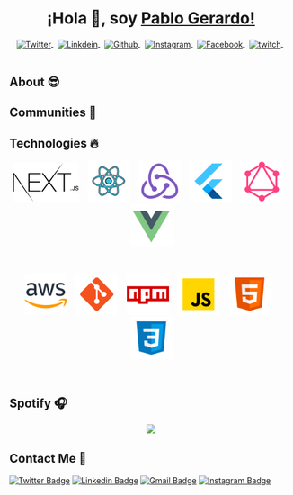  <h1 align="center"> ¡Hola 👋, soy <a href="https://www.linkedin.com/in/pabloolivos/">Pablo Gerardo! </h1> </a>
 
 <div align="center">
<a href="https://twitter.com/pablogerardo24">
  <img align="center" alt="Twitter" width="35px" src="https://cdn.jsdelivr.net/npm/simple-icons@v3/icons/twitter.svg" />
</a> &nbsp; 

<a href="https://linkedin.com/in/pablogerardo24">
  <img align="center" alt="Linkdein" width="35px" src="https://cdn.jsdelivr.net/npm/simple-icons@v3/icons/linkedin.svg" />
</a> &nbsp; 

<a href="https://github.com/pablogerardo24">
  <img align="center" alt="Github" width="35px" src="https://cdn.jsdelivr.net/npm/simple-icons@v3/icons/github.svg" />
</a> &nbsp; 

<a href="https://instagram.com/pablogerardo24">
  <img align="center" alt="Instagram" width="35px" src="https://cdn.jsdelivr.net/npm/simple-icons@v3/icons/instagram.svg" />
</a> &nbsp; 

<a href="https://www.facebook.com/pablogerardo24">
  <img align="center" alt="Facebook" width="35px" src="https://cdn.jsdelivr.net/npm/simple-icons@v3/icons/facebook.svg" />
</a> &nbsp; 

<a href="https://www.twitch.tv/JamshaGam3r">
  <img align="center" alt="twitch" width="35px" src="https://cdn.jsdelivr.net/npm/simple-icons@3.13.0/icons/twitch.svg" />
</a> &nbsp; 
</div>
<br/>

## About :sunglasses:


## Communities :dancers:


## Technologies :fire:
<p align="center">
<code><img height="70" src="https://github.com/chandan-reddy-k/chandan-reddy-k/blob/master/assets/next.png"></code> &nbsp;&nbsp;
<code><img height="75" src="https://github.com/chandan-reddy-k/chandan-reddy-k/blob/master/assets/react.png"></code> &nbsp;&nbsp;
<code><img height="75" src="https://github.com/chandan-reddy-k/chandan-reddy-k/blob/master/assets/redux.png"></code> &nbsp;&nbsp;
<code><img height="75" src="https://github.com/chandan-reddy-k/chandan-reddy-k/blob/master/assets/flutter.png"></code> &nbsp;&nbsp;
<code><img height="75" src="https://github.com/chandan-reddy-k/chandan-reddy-k/blob/master/assets/graphql.png"></code> &nbsp;&nbsp;
<code><img height="75" src="https://github.com/chandan-reddy-k/chandan-reddy-k/blob/master/assets/vue.png"></code>
</p>

<br/>

<p align="center">
<code><img height="75" src="https://github.com/chandan-reddy-k/chandan-reddy-k/blob/master/assets/aws.png"></code> &nbsp;&nbsp;
<code><img height="75" src="https://github.com/chandan-reddy-k/chandan-reddy-k/blob/master/assets/git.png"></code> &nbsp;&nbsp;
<code><img height="75" src="https://github.com/chandan-reddy-k/chandan-reddy-k/blob/master/assets/npm.png"></code> &nbsp;&nbsp;
<code><img height="75" src="https://github.com/chandan-reddy-k/chandan-reddy-k/blob/master/assets/js.png"></code> &nbsp;&nbsp;
<code><img height="75" src="https://github.com/chandan-reddy-k/chandan-reddy-k/blob/master/assets/html.png"></code> &nbsp;&nbsp;
<code><img height="75" src="https://github.com/chandan-reddy-k/chandan-reddy-k/blob/master/assets/css.png"></code>
</p>

<br/>

## Spotify 🎧
<p align='center'>
  <a target="_blank" href="https://spotify-realme123.herokuapp.com/?background_color=0d1117&border_color=ffffff"> 
    <img src="https://spotify-realme123.herokuapp.com/?background_color=0d1117&border_color=ffffff" />
  </a>
</p>

##  Contact Me :speech_balloon:

[![Twitter Badge](https://img.shields.io/badge/-@PabloGerardo24-1ca0f1?style=flat-square&labelColor=1ca0f1&logo=twitter&logoColor=white&link=https://twitter.com/pablogerardo24)](https://twitter.com/pablogerardo24) 
[![Linkedin Badge](https://img.shields.io/badge/-PabloOlivos-blue?style=flat-square&logo=Linkedin&logoColor=white&link=https://www.linkedin.com/in/pabloolivos/)](https://www.linkedin.com/in/pabloolivos/) 
[![Gmail Badge](https://img.shields.io/badge/-PabloOlivos24@gmail.com-c14438?style=flat-square&logo=Gmail&logoColor=white&link=mailto:pabloolivos24@gmail.com)](mailto:pabloolivos24@gmail.com) 
[![Instagram Badge](https://img.shields.io/badge/-@PabloGerardo24-e4405f?style=flat-square&labelColor=f94877&logo=instagram&logoColor=white&link=https://www.instagram.com/ashwanisng/)](https://www.instagram.com/pablogerardo24/)


